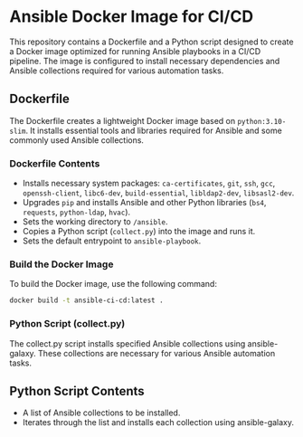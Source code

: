 # Ansible Docker Image for CI/CD

This repository contains a Dockerfile and a Python script designed to create a Docker image optimized for running Ansible playbooks in a CI/CD pipeline. 
The image is configured to install necessary dependencies and Ansible collections required for various automation tasks.

## Dockerfile

The Dockerfile creates a lightweight Docker image based on `python:3.10-slim`. It installs essential tools and libraries required for Ansible and some commonly used Ansible collections.

### Dockerfile Contents
- Installs necessary system packages: `ca-certificates`, `git`, `ssh`, `gcc`, `openssh-client`, `libc6-dev`, `build-essential`, `libldap2-dev`, `libsasl2-dev`.
- Upgrades `pip` and installs Ansible and other Python libraries (`bs4`, `requests`, `python-ldap`, `hvac`).
- Sets the working directory to `/ansible`.
- Copies a Python script (`collect.py`) into the image and runs it.
- Sets the default entrypoint to `ansible-playbook`.

### Build the Docker Image
To build the Docker image, use the following command:

```sh
docker build -t ansible-ci-cd:latest .
```

### Python Script (collect.py)
The collect.py script installs specified Ansible collections using ansible-galaxy. 
These collections are necessary for various Ansible automation tasks.

## Python Script Contents
- A list of Ansible collections to be installed.
- Iterates through the list and installs each collection using ansible-galaxy.
